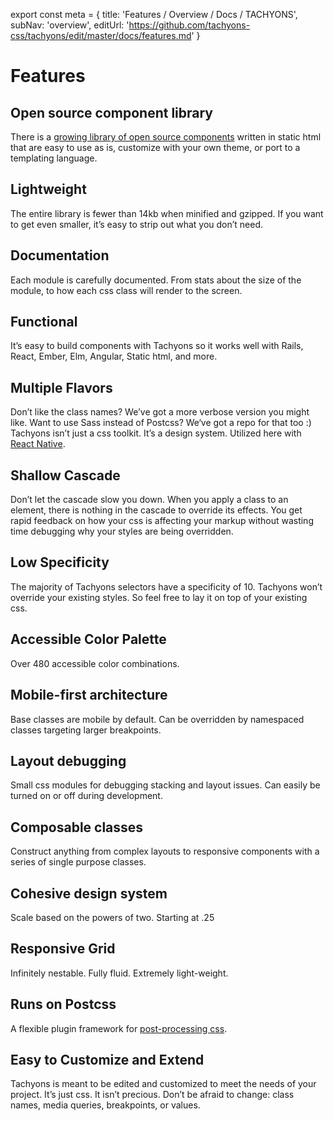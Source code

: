 export const meta = {
  title: 'Features / Overview / Docs / TACHYONS',
  subNav: 'overview',
  editUrl: 'https://github.com/tachyons-css/tachyons/edit/master/docs/features.md'
}

# Features

## Open source component library

There is a [growing library of open source components](http://tachyons.io/components/) written in static html that are easy to use as is, customize with your own theme, or port to a templating language.

## Lightweight

The entire library is fewer than 14kb when minified and gzipped.
If you want to get even smaller, it’s easy to strip out what you don’t need.

## Documentation

Each module is carefully documented.
From stats about the size of the module, to how each css class will render to the screen.

## Functional

It’s easy to build components with Tachyons so it works well with Rails, React, Ember, Elm, Angular, Static html, and more.

## Multiple Flavors

Don’t like the class names? We’ve got a more verbose version you might like.
Want to use Sass instead of Postcss? We‘ve got a repo for that too :)
Tachyons isn’t just a css toolkit. It’s a design system.
Utilized here with [React Native](https://github.com/tachyons-css/react-native-style-tachyons).

## Shallow Cascade

Don’t let the cascade slow you down.
When you apply a class to an element, there is nothing in the cascade to override its effects.
You get rapid feedback on how your css is affecting your markup without wasting time debugging why your styles are being overridden.

## Low Specificity

The majority of Tachyons selectors have a specificity of 10.
Tachyons won’t override your existing styles.
So feel free to lay it on top of your existing css.

## Accessible Color Palette

Over 480 accessible color combinations.

## Mobile-first architecture

Base classes are mobile by default.
Can be overridden by namespaced classes targeting larger breakpoints.

## Layout debugging

Small css modules for debugging stacking and layout issues.
Can easily be turned on or off during development.

## Composable classes

Construct anything from complex layouts to responsive components with a series of single purpose classes.

## Cohesive design system

Scale based on the powers of two. Starting at .25

## Responsive Grid

Infinitely nestable. Fully fluid. Extremely light-weight.

## Runs on Postcss

A flexible plugin framework for [post-processing css](https://github.com/postcss/postcss).

## Easy to Customize and Extend

Tachyons is meant to be edited and customized to meet the needs of your project.
It’s just css. It isn’t precious.
Don’t be afraid to change: class names, media queries, breakpoints, or values.

